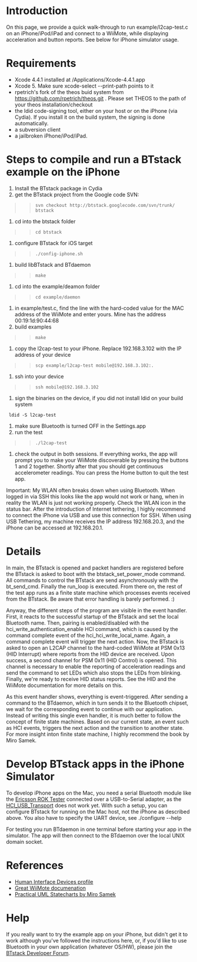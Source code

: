 # Introduction #

On this page, we provide a quick walk-through to run example/l2cap-test.c on an iPhone/iPod/iPad and connect to a WiiMote, while displaying acceleration and button reports. See below for iPhone simulator usage.

# Requirements #
  * Xcode 4.4.1 installed at /Applications/Xcode-4.4.1.app
  * Xcode 5. Make sure xcode-select --print-path points to it
  * rpetrich's fork of the theos buid system from https://github.com/rpetrich/theos.git . Please set THEOS to the path of your theos installation/checkout
  * the ldid code-signing tool, either on your host or on the iPhone (via Cydia). If you install it on the build system, the signing is done automatically.
  * a subversion client
  * a jailbroken iPhone/iPod/iPad.

# Steps to compile and run a BTstack example on the iPhone #
  1. Install the BTstack package in Cydia
  1. get the BTstack project from the Google code SVN:
> > `svn checkout http://btstack.googlecode.com/svn/trunk/ btstack`
  1. cd into the btstack folder
> > `cd btstack`
  1. configure BTstack for iOS target
> > `./config-iphone.sh`
  1. build libBTstack and BTdaemon
> > `make`
  1. cd into the example/deamon folder
> > `cd example/daemon`
  1. in example/test.c, find the line with the hard-coded value for the MAC address of the WiiMote and enter yours. Mine has the address 00:19:1d:90:44:68
  1. build examples
> > `make`
  1. copy the l2cap-test to your iPhone. Replace 192.168.3.102 with the IP address of your device
> > `scp example/l2cap-test mobile@192.168.3.102:.`
  1. ssh into your device
> > `ssh mobile@192.168.3.102`
  1. sign the binaries on the device, if you did not install ldid on your build system
```
 ldid -S l2cap-test
```
  1. make sure Bluetooth is turned OFF in the Settings.app
  1. run the test
> > `./l2cap-test`
  1. check the output in both sessions. If everything works, the app will prompt you to make your WiiMote discoverable by pressing the buttons 1 and 2 together. Shortly after that you should get continuous accelerometer readings. You can press the Home button to quit the test app.

Important: My WLAN often breaks down when using Bluetooth. When logged in via SSH this looks like the app would not work or hang, when in reality the WLAN is just not working properly. Check the WLAN icon in the status bar. After the introduction of Internet tethering, I highly recommend to connect the iPhone via USB and use this connection for SSH. When using USB Tethering, my machine receives the IP address 192.168.20.3, and the iPhone can be accessed at 192.168.20.1.


# Details #

In main, the BTstack is opened and packet handlers are registered before the BTstack is asked to boot with the btstack\_set\_power\_mode command. All commands to control the BTstack are send asynchronously with the bt\_send\_cmd. Finally the run\_loop is executed. From there on, the rest of the test app runs as a finite state machine which processes events received from the BTstack. Be aware that error handling is barely performed. :)

Anyway, the different steps of the program are visible in the event handler. First, it reacts to the successful startup of the BTstack and set the local Bluetooth name. Then, pairing is enabled/disabled with the hci\_write\_authentication\_enable HCI command, which is caused by the command complete event of the hci\_hci\_write\_local\_name. Again, a command complete event will trigger the next action. Now, the BTstack is asked to open an L2CAP channel to the hard-coded WiiMote at PSM 0x13 (HID Interrupt) where reports from the HID device are received. Upon success, a second channel for PSM 0x11 (HID Control) is opened. This channel is necessary to enable the reporting of acceleration readings and send the command to set LEDs which also stops the LEDs from blinking. Finally, we're ready to receive HID status reports. See the HID and the WiiMote documentation for more details on this.


As this event handler shows, everything is event-triggered. After sending a command to the BTdaemon, which in turn sends it to the Bluetooth chipset, we wait for the corresponding event to continue with our application. Instead of writing this single even handler, it is much better to follow the concept of finite state machines. Based on our current state, an event such as HCI events, triggers the next action and the transition to another state. For more insight inton finite state machine, I highly recommend the book by Miro Samek.

# Develop BTstack apps in the iPhone Simulator #

To develop iPhone apps on the Mac, you need a serial Bluetooth module like the [Ericsson ROK Tester](http://www.tik.ee.ethz.ch/~beutel/projects/bttester/bt_tester.html) connected over a USB-to-Serial adapter, as the [HCI\_USB\_Transport](HCI_USB_Transport.md) does not work yet. With such a setup, you can configure BTstack for running on the Mac host, not the iPhone as described above. You also have to specify the UART device, see ./configure --help

For testing you run BTdaemon in one terminal before starting your app in the simulator. The app will then connect to the BTdaemon over the local UNIX domain socket.

# References #
  * [Human Interface Devices profile](http://www.bluetooth.com/NR/rdonlyres/0BE438ED-DC1B-41D1-AAC0-1AAA956097A2/980/HID_SPEC_V10.pdf)
  * [Great WiiMote documenation](http://wiibrew.org/wiki/Wiimote)
  * [Practical UML Statecharts by Miro Samek](http://www.amazon.com/Practical-UML-Statecharts-Second-Event-Driven/dp/0750687061/ref=sr_1_1?ie=UTF8&s=books&qid=1251484320&sr=8-1)


# Help #
If you really want to try the example app on your iPhone, but didn't get it to work although you've followed the instructions here, or, if you'd like to use Bluetooth in your own application (whatever OS/HW), please join the [BTstack Developer Forum](http://groups.google.com/group/btstack-dev).